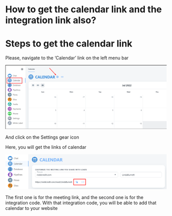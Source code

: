 # How to get the calendar link and the integration link also?

# Steps to get the calendar link

Please, navigate to the ‘Calendar’ link on the left menu bar

![Untitled](How%20to%20get%20the%20calendar%20link%20and%20the%20integration%20l%20670962ac2318445d878113c35b15a64c/Untitled.png)

And click on the Settings gear icon

Here, you will get the links of calendar

![Untitled](How%20to%20get%20the%20calendar%20link%20and%20the%20integration%20l%20670962ac2318445d878113c35b15a64c/Untitled%201.png)

 

The first one is for the meeting link, and the second one is for the integration code. With that integration code, you will be able to add that calendar to your website